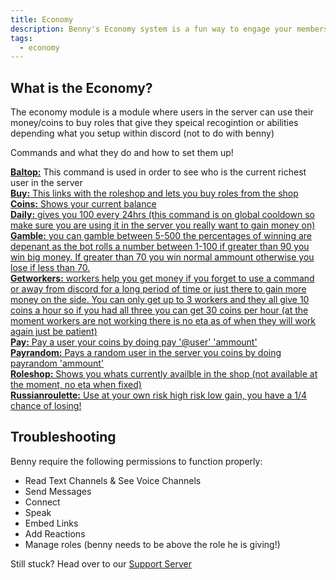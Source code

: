 ```yaml
---
title: Economy 
description: Benny's Economy system is a fun way to engage your members with the community and compete for first place in being the richest user!
tags: 
  - economy
---
```


## What is the Economy?

The economy module is a module where users in the server can use their money/coins to buy roles that give they speical recogintion or abilities depending what you setup within discord (not to do with benny)

Commands and what they do and how to set them up!

<ins>**Baltop:**</ins> This command is used in order to see who is the current richest user in the server<br>
<ins>**Buy:** This links with the roleshop and lets you buy roles from the shop<br>
<ins>**Coins:**</ins> Shows your current balance<br>
<ins>**Daily:**</ins> gives you 100 every 24hrs (this command is on global cooldown so make sure you are using it in the server you really want to gain money on)<br>
<ins>**Gamble:**</ins> you can gamble between 5-500 the percentages of winning are depenant as the bot rolls a number between 1-100 if greater than 90 you win big money. If greater than 70 you win normal ammount otherwise you lose if less than 70.<br>
<ins>**Getworkers:**</ins> workers help you get money if you forget to use a command or away from discord for a long period of time or just there to gain more money on the side. You can only get up to 3 workers and they all give 10 coins a hour so if you had all three you can get 30 coins per hour (at the moment workers are not working there is no eta as of when they will work again just be patient)<br>
<ins>**Pay:**</ins> Pay a user your coins by doing pay '@user' 'ammount' <br>
<ins>**Payrandom:**</ins> Pays a random user in the server you coins by doing payrandom 'ammount'<br>
<ins>**Roleshop:**</ins> Shows you whats currently availble in the shop (not available at the moment, no eta when fixed) <br>
<ins>**Russianroulette:**</ins> Use at your own risk high risk low gain, you have a 1/4 chance of losing!<br>

## Troubleshooting

Benny require the following permissions to function properly:

- Read Text Channels & See Voice Channels
- Send Messages
- Connect
- Speak
- Embed Links
- Add Reactions
- Manage roles (benny needs to be above the role he is giving!)

Still stuck? Head over to our [Support Server](https://benny.sh/support)